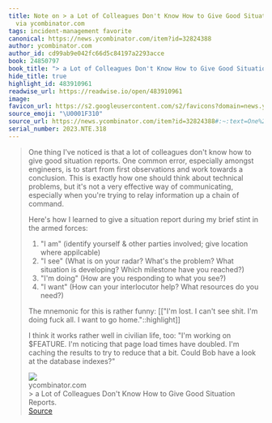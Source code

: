 ```yaml
---
title: Note on > a Lot of Colleagues Don't Know How to Give Good Situation Reports.
  via ycombinator.com
tags: incident-management favorite
canonical: https://news.ycombinator.com/item?id=32824388
author: ycombinator.com
author_id: cd99ab9e042fc66d5c84197a2293acce
book: 24850797
book_title: "> a Lot of Colleagues Don't Know How to Give Good Situation Reports."
hide_title: true
highlight_id: 483910961
readwise_url: https://readwise.io/open/483910961
image:
favicon_url: https://s2.googleusercontent.com/s2/favicons?domain=news.ycombinator.com
source_emoji: "\U0001F310"
source_url: https://news.ycombinator.com/item?id=32824388#:~:text=One%20thing%20I%27ve,the%20database%20indexes%3F%22
serial_number: 2023.NTE.318
---
```

> One thing I've noticed is that a lot of colleagues don't know how to give good situation reports. One common error, especially amongst engineers, is to start from first observations and work towards a conclusion. This is exactly how one should think about technical problems, but it's not a very effective way of communicating, especially when you're trying to relay information up a chain of command.
> 
> Here's how I learned to give a situation report during my brief stint in the armed forces:
> 1. "I am" (identify yourself & other parties involved; give location where appilcable)
> 2. "I see" (What is on your radar? What's the problem? What situation is developing? Which milestone have you reached?)
> 3. "I'm doing" (How are you responding to what you see?)
> 4. "I want" (How can your interlocutor help? What resources do you need?)
> 
> The mnemonic for this is rather funny: [["I'm lost. I can't see shit. I'm doing fuck all. I want to go home."::highlight]]
> 
> I think it works rather well in civilian life, too: "I'm working on $FEATURE. I'm noticing that page load times have doubled. I'm caching the results to try to reduce that a bit. Could Bob have a look at the database indexes?"
> <div class="quoteback-footer"><div class="quoteback-avatar"><img class="mini-favicon" src="https://s2.googleusercontent.com/s2/favicons?domain=news.ycombinator.com"></div><div class="quoteback-metadata"><div class="metadata-inner"><span style="display:none">FROM:</span><div aria-label="ycombinator.com" class="quoteback-author"> ycombinator.com</div><div aria-label="> a Lot of Colleagues Don't Know How to Give Good Situation Reports." class="quoteback-title"> > a Lot of Colleagues Don't Know How to Give Good Situation Reports.</div></div></div><div class="quoteback-backlink"><a target="_blank" aria-label="go to the full text of this quotation" rel="noopener" href="https://news.ycombinator.com/item?id=32824388#:~:text=One%20thing%20I%27ve,the%20database%20indexes%3F%22" class="quoteback-arrow"> Source</a></div></div>